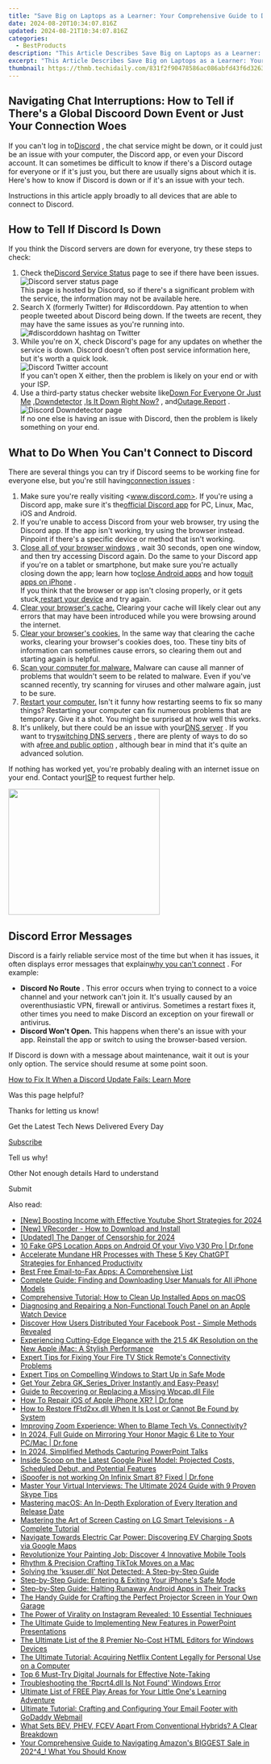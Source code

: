```yaml
---
title: "Save Big on Laptops as a Learner: Your Comprehensive Guide to Dell's Educational Discount Offers"
date: 2024-08-20T10:34:07.816Z
updated: 2024-08-21T10:34:07.816Z
categories:
  - BestProducts
description: "This Article Describes Save Big on Laptops as a Learner: Your Comprehensive Guide to Dell's Educational Discount Offers"
excerpt: "This Article Describes Save Big on Laptops as a Learner: Your Comprehensive Guide to Dell's Educational Discount Offers"
thumbnail: https://thmb.techidaily.com/831f2f90478586ac086abfd43f6d32639656f49a2d8163ca6c49196e0614246e.jpg
---
```


## Navigating Chat Interruptions: How to Tell if There's a Global Discoord Down Event or Just Your Connection Woes
 If you can't log in to[Discord](https://www.lifewire.com/discord-4174046) , the chat service might be down, or it could just be an issue with your computer, the Discord app, or even your Discord account. It can sometimes be difficult to know if there's a Discord outage for everyone or if it's just you, but there are usually signs about which it is. Here's how to know if Discord is down or if it's an issue with your tech.

 Instructions in this article apply broadly to all devices that are able to connect to Discord.

## How to Tell If Discord Is Down

 If you think the Discord servers are down for everyone, try these steps to check:

1. Check the[Discord Service Status](https://status.discord.com) page to see if there have been issues.  
![Discord server status page](https://www.lifewire.com/thmb/yFSV49MklrykNCgZ93liSe1qZt0=/1500x0/filters:no_upscale():max_bytes(150000):strip_icc():format(webp)/is-discord-down-or-is-it-just-you-50256951-64f18a956bac488899f2b478d1c286a9.jpg)  
 This page is hosted by Discord, so if there's a significant problem with the service, the information may not be available here.
2. Search X (formerly Twitter) for #discorddown. Pay attention to when people tweeted about Discord being down. If the tweets are recent, they may have the same issues as you're running into.  
![#discorddown hashtag on Twitter](https://www.lifewire.com/thmb/VTkvVzzWtl2q1P78ZIep47rwOBo=/1500x0/filters:no_upscale():max_bytes(150000):strip_icc():format(webp)/is-discord-down-or-is-it-just-you-50256952-c360b9c4c6d64c2e8214179b37a1931a.jpg)
3. While you're on X, check Discord's page for any updates on whether the service is down. Discord doesn't often post service information here, but it's worth a quick look.  
![Discord Twitter account](https://www.lifewire.com/thmb/duH1jCzJjaIdBXNdYvzfWT2dzjk=/1500x0/filters:no_upscale():max_bytes(150000):strip_icc():format(webp)/is-discord-down-or-is-it-just-you-50256953-0ac75f448e784f739501c218e70589b5.jpg)  
 If you can't open X either, then the problem is likely on your end or with your ISP.
4. Use a third-party status checker website like[Down For Everyone Or Just Me](https://downforeveryoneorjustme.com/discord) ,[Downdetector](https://downdetector.com/status/discord/) ,[Is It Down Right Now?](https://www.isitdownrightnow.com/discord.com.html) , and[Outage.Report](https://outage.report/discord) .  
![Discord Downdetector page](https://www.lifewire.com/thmb/Dkbd1Gn7UxOCVbebPQPG9QuzVpQ=/1500x0/filters:no_upscale():max_bytes(150000):strip_icc():format(webp)/is-discord-down-or-is-it-just-you-50256954-e47fef8c259d4a9d805e652ae722fcbd.jpg)  
 If no one else is having an issue with Discord, then the problem is likely something on your end.

## What to Do When You Can't Connect to Discord

 There are several things you can try if Discord seems to be working fine for everyone else, but you're still having[connection issues](https://www.lifewire.com/fix-connection-issues-discord-5086484) :

1. Make sure you're really visiting <www.discord.com>. If you're using a Discord app, make sure it's the[official Discord app](https://discord.com/download) for PC, Linux, Mac, iOS and Android.
2. If you're unable to access Discord from your web browser, try using the Discord app. If the app isn't working, try using the browser instead. Pinpoint if there's a specific device or method that isn't working.
3. [Close all of your browser windows](https://www.lifewire.com/close-all-tabs-computer-android-browsers-4173831) , wait 30 seconds, open one window, and then try accessing Discord again. Do the same to your Discord app if you're on a tablet or smartphone, but make sure you're actually closing down the app; learn how to[close Android apps](https://www.lifewire.com/close-apps-on-android-4164116) and how to[quit apps on iPhone](https://www.lifewire.com/quit-apps-on-iphone-2000287) .  
 If you think that the browser or app isn't closing properly, or it gets stuck,[restart your device](https://www.lifewire.com/why-does-restarting-seem-to-fix-most-computer-problems-2624569) and try again.
4. [Clear your browser's cache.](https://www.lifewire.com/how-to-clear-cache-2617980) Clearing your cache will likely clear out any errors that may have been introduced while you were browsing around the internet.
5. [Clear your browser's cookies.](https://www.lifewire.com/how-to-delete-cookies-2617981) In the same way that clearing the cache works, clearing your browser's cookies does, too. These tiny bits of information can sometimes cause errors, so clearing them out and starting again is helpful.
6. [Scan your computer for malware.](https://www.lifewire.com/properly-scan-your-computer-for-viruses-and-other-malware-2624526) Malware can cause all manner of problems that wouldn't seem to be related to malware. Even if you've scanned recently, try scanning for viruses and other malware again, just to be sure.
7. [Restart your computer.](https://www.lifewire.com/how-to-reboot-a-computer-2624568) Isn't it funny how restarting seems to fix so many things? Restarting your computer can fix numerous problems that are temporary. Give it a shot. You might be surprised at how well this works.
8. It's unlikely, but there could be an issue with your[DNS server](https://www.lifewire.com/what-is-a-dns-server-2625854) . If you want to try[switching DNS servers](https://www.lifewire.com/how-to-change-dns-server-settings-2617979) , there are plenty of ways to do so with a[free and public option](https://www.lifewire.com/free-and-public-dns-servers-2626062) , although bear in mind that it's quite an advanced solution.

 If nothing has worked yet, you're probably dealing with an internet issue on your end. Contact your[ISP](https://www.lifewire.com/internet-service-provider-isp-2625924) to request further help.

<!-- affiliate ads begin -->
<a href="https://united.elfm.net/c/5597632/748964/4704" target="_top" id="748964"><img src="//a.impactradius-go.com/display-ad/4704-748964" border="0" alt="" width="300" height="250"/></a><img height="0" width="0" src="https://united.elfm.net/i/5597632/748964/4704" style="position:absolute;visibility:hidden;" border="0" />
<!-- affiliate ads end -->
## Discord Error Messages

 Discord is a fairly reliable service most of the time but when it has issues, it often displays error messages that explain[why you can't connect](https://www.lifewire.com/fix-it-when-discord-wont-open-5076489) . For example:

* **Discord No Route** . This error occurs when trying to connect to a voice channel and your network can't join it. It's usually caused by an overenthusiastic VPN, firewall or antivirus. Sometimes a restart fixes it, other times you need to make Discord an exception on your firewall or antivirus.
* **Discord Won't Open.** This happens when there's an issue with your app. Reinstall the app or switch to using the browser-based version.

 If Discord is down with a message about maintenance, wait it out is your only option. The service should resume at some point soon.

[How to Fix It When a Discord Update Fails: Learn More](https://www.lifewire.com/fix-failed-discord-update-5080924)

Was this page helpful?

Thanks for letting us know!

 Get the Latest Tech News Delivered Every Day

[Subscribe](https://www.lifewire.com/#)

Tell us why!

 Other  Not enough details  Hard to understand

 Submit

<ins class="adsbygoogle"
     style="display:block"
     data-ad-format="autorelaxed"
     data-ad-client="ca-pub-7571918770474297"
     data-ad-slot="1223367746"></ins>



<ins class="adsbygoogle"
     style="display:block"
     data-ad-client="ca-pub-7571918770474297"
     data-ad-slot="8358498916"
     data-ad-format="auto"
     data-full-width-responsive="true"></ins>

<span class="atpl-alsoreadstyle">Also read:</span>
<div><ul>
<li><a href="https://facebook-video-share.techidaily.com/new-boosting-income-with-effective-youtube-short-strategies-for-2024/"><u>[New] Boosting Income with Effective Youtube Short Strategies for 2024</u></a></li>
<li><a href="https://on-screen-recording.techidaily.com/new-vrecorder-how-to-download-and-install/"><u>[New] VRecorder - How to Download and Install</u></a></li>
<li><a href="https://facebook-video-recording.techidaily.com/updated-the-danger-of-censorship-for-2024/"><u>[Updated] The Danger of Censorship for 2024</u></a></li>
<li><a href="https://android-location.techidaily.com/10-fake-gps-location-apps-on-android-of-your-vivo-v30-pro-drfone-by-drfone-virtual/"><u>10 Fake GPS Location Apps on Android Of your Vivo V30 Pro | Dr.fone</u></a></li>
<li><a href="https://tech-revival.techidaily.com/accelerate-mundane-hr-processes-with-these-5-key-chatgpt-strategies-for-enhanced-productivity/"><u>Accelerate Mundane HR Processes with These 5 Key ChatGPT Strategies for Enhanced Productivity</u></a></li>
<li><a href="https://tech-renaissance.techidaily.com/best-free-email-to-fax-apps-a-comprehensive-list/"><u>Best Free Email-to-Fax Apps: A Comprehensive List</u></a></li>
<li><a href="https://tech-renaissance.techidaily.com/complete-guide-finding-and-downloading-user-manuals-for-all-iphone-models/"><u>Complete Guide: Finding and Downloading User Manuals for All iPhone Models</u></a></li>
<li><a href="https://tech-renaissance.techidaily.com/comprehensive-tutorial-how-to-clean-up-installed-apps-on-macos/"><u>Comprehensive Tutorial: How to Clean Up Installed Apps on macOS</u></a></li>
<li><a href="https://tech-renaissance.techidaily.com/diagnosing-and-repairing-a-non-functional-touch-panel-on-an-apple-watch-device/"><u>Diagnosing and Repairing a Non-Functional Touch Panel on an Apple Watch Device</u></a></li>
<li><a href="https://tech-renaissance.techidaily.com/discover-how-users-distributed-your-facebook-post-simple-methods-revealed/"><u>Discover How Users Distributed Your Facebook Post - Simple Methods Revealed</u></a></li>
<li><a href="https://buynow-info.techidaily.com/experiencing-cutting-edge-elegance-with-the-215-4k-resolution-on-the-new-apple-imac-a-stylish-performance/"><u>Experiencing Cutting-Edge Elegance with the 21.5 4K Resolution on the New Apple iMac: A Stylish Performance</u></a></li>
<li><a href="https://tech-renaissance.techidaily.com/expert-tips-for-fixing-your-fire-tv-stick-remotes-connectivity-problems/"><u>Expert Tips for Fixing Your Fire TV Stick Remote's Connectivity Problems</u></a></li>
<li><a href="https://tech-renaissance.techidaily.com/expert-tips-on-compelling-windows-to-start-up-in-safe-mode/"><u>Expert Tips on Compelling Windows to Start Up in Safe Mode</u></a></li>
<li><a href="https://driver-download.techidaily.com/1722963519096-get-your-zebra-gkseriesdriver-instantly-and-easy-peasy/"><u>Get Your Zebra GK_Series_Driver Instantly and Easy-Peasy!</u></a></li>
<li><a href="https://tech-renaissance.techidaily.com/guide-to-recovering-or-replacing-a-missing-wpcapdll-file/"><u>Guide to Recovering or Replacing a Missing Wpcap.dll File</u></a></li>
<li><a href="https://techidaily.com/how-to-repair-ios-of-apple-iphone-xr-drfone-by-drfone-ios-system-repair-ios-system-repair/"><u>How To Repair iOS of Apple iPhone XR? | Dr.fone</u></a></li>
<li><a href="https://tech-renaissance.techidaily.com/how-to-restore-fftd2xxdll-when-it-is-lost-or-cannot-be-found-by-system/"><u>How to Restore fFtd2xx.dll When It Is Lost or Cannot Be Found by System</u></a></li>
<li><a href="https://tech-renaissance.techidaily.com/improving-zoom-experience-when-to-blame-tech-vs-connectivity/"><u>Improving Zoom Experience: When to Blame Tech Vs. Connectivity?</u></a></li>
<li><a href="https://screen-mirror.techidaily.com/in-2024-full-guide-on-mirroring-your-honor-magic-6-lite-to-your-pcmac-drfone-by-drfone-android/"><u>In 2024, Full Guide on Mirroring Your Honor Magic 6 Lite to Your PC/Mac | Dr.fone</u></a></li>
<li><a href="https://video-screen-grab.techidaily.com/in-2024-simplified-methods-capturing-powerpoint-talks/"><u>In 2024, Simplified Methods  Capturing PowerPoint Talks</u></a></li>
<li><a href="https://tech-renaissance.techidaily.com/inside-scoop-on-the-latest-google-pixel-model-projected-costs-scheduled-debut-and-potential-features/"><u>Inside Scoop on the Latest Google Pixel Model: Projected Costs, Scheduled Debut, and Potential Features</u></a></li>
<li><a href="https://fake-location.techidaily.com/ispoofer-is-not-working-on-infinix-smart-8-fixed-drfone-by-drfone-virtual-android/"><u>iSpoofer is not working On Infinix Smart 8? Fixed | Dr.fone</u></a></li>
<li><a href="https://tech-renaissance.techidaily.com/master-your-virtual-interviews-the-ultimate-2024-guide-with-9-proven-skype-tips/"><u>Master Your Virtual Interviews: The Ultimate 2024 Guide with 9 Proven Skype Tips</u></a></li>
<li><a href="https://tech-renaissance.techidaily.com/mastering-macos-an-in-depth-exploration-of-every-iteration-and-release-date/"><u>Mastering macOS: An In-Depth Exploration of Every Iteration and Release Date</u></a></li>
<li><a href="https://tech-renaissance.techidaily.com/mastering-the-art-of-screen-casting-on-lg-smart-televisions-a-complete-tutorial/"><u>Mastering the Art of Screen Casting on LG Smart Televisions - A Complete Tutorial</u></a></li>
<li><a href="https://tech-renaissance.techidaily.com/navigate-towards-electric-car-power-discovering-ev-charging-spots-via-google-maps/"><u>Navigate Towards Electric Car Power: Discovering EV Charging Spots via Google Maps</u></a></li>
<li><a href="https://tech-renaissance.techidaily.com/revolutionize-your-painting-job-discover-4-innovative-mobile-tools/"><u>Revolutionize Your Painting Job: Discover 4 Innovative Mobile Tools</u></a></li>
<li><a href="https://tiktok-video-recordings.techidaily.com/rhythm-and-precision-crafting-tiktok-moves-on-a-mac/"><u>Rhythm & Precision  Crafting TikTok Moves on a Mac</u></a></li>
<li><a href="https://tech-renaissance.techidaily.com/solving-the-ksuserdll-not-detected-a-step-by-step-guide/"><u>Solving the 'ksuser.dll' Not Detected: A Step-by-Step Guide</u></a></li>
<li><a href="https://tech-renaissance.techidaily.com/1722873041013-step-by-step-guide-entering-and-exiting-your-iphones-safe-mode/"><u>Step-by-Step Guide: Entering & Exiting Your iPhone's Safe Mode</u></a></li>
<li><a href="https://tech-renaissance.techidaily.com/step-by-step-guide-halting-runaway-android-apps-in-their-tracks/"><u>Step-by-Step Guide: Halting Runaway Android Apps in Their Tracks</u></a></li>
<li><a href="https://tech-renaissance.techidaily.com/the-handy-guide-for-crafting-the-perfect-projector-screen-in-your-own-garage/"><u>The Handy Guide for Crafting the Perfect Projector Screen in Your Own Garage</u></a></li>
<li><a href="https://tech-renaissance.techidaily.com/the-power-of-virality-on-instagram-revealed-10-essential-techniques/"><u>The Power of Virality on Instagram Revealed: 10 Essential Techniques</u></a></li>
<li><a href="https://tech-renaissance.techidaily.com/the-ultimate-guide-to-implementing-new-features-in-powerpoint-presentations/"><u>The Ultimate Guide to Implementing New Features in PowerPoint Presentations</u></a></li>
<li><a href="https://tech-renaissance.techidaily.com/the-ultimate-list-of-the-8-premier-no-cost-html-editors-for-windows-devices/"><u>The Ultimate List of the 8 Premier No-Cost HTML Editors for Windows Devices</u></a></li>
<li><a href="https://tech-renaissance.techidaily.com/the-ultimate-tutorial-acquiring-netflix-content-legally-for-personal-use-on-a-computer/"><u>The Ultimate Tutorial: Acquiring Netflix Content Legally for Personal Use on a Computer</u></a></li>
<li><a href="https://tech-renaissance.techidaily.com/top-6-must-try-digital-journals-for-effective-note-taking/"><u>Top 6 Must-Try Digital Journals for Effective Note-Taking</u></a></li>
<li><a href="https://tech-renaissance.techidaily.com/troubleshooting-the-rpcrt4dll-is-not-found-windows-error/"><u>Troubleshooting the 'Rpcrt4.dll Is Not Found' Windows Error</u></a></li>
<li><a href="https://tech-renaissance.techidaily.com/1722862846253-ultimate-list-of-free-play-areas-for-your-little-ones-learning-adventure/"><u>Ultimate List of FREE Play Areas for Your Little One's Learning Adventure</u></a></li>
<li><a href="https://tech-renaissance.techidaily.com/ultimate-tutorial-crafting-and-configuring-your-email-footer-with-godaddy-webmail/"><u>Ultimate Tutorial: Crafting and Configuring Your Email Footer with GoDaddy Webmail</u></a></li>
<li><a href="https://tech-renaissance.techidaily.com/what-sets-bev-phev-fcev-apart-from-conventional-hybrids-a-clear-breakdown/"><u>What Sets BEV, PHEV, FCEV Apart From Conventional Hybrids? A Clear Breakdown</u></a></li>
<li><a href="https://tech-renaissance.techidaily.com/your-comprehensive-guide-to-navigating-amazons-biggest-sale-in-2024-what-you-should-know/"><u>Your Comprehensive Guide to Navigating Amazon's BIGGEST Sale in 202^4_! What You Should Know</u></a></li>
</ul></div>
